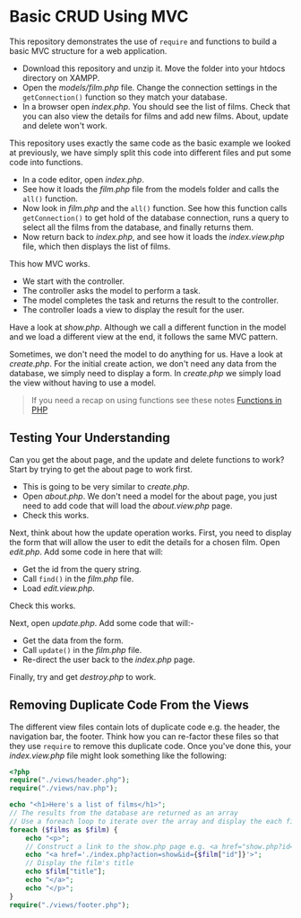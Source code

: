 # Basic CRUD Using MVC

This repository demonstrates the use of `require` and functions to build a basic MVC structure for a web application.

- Download this repository and unzip it. Move the folder into your htdocs directory on XAMPP.
- Open the _models/film.php_ file. Change the connection settings in the `getConnection()` function so they match your database.
- In a browser open _index.php_. You should see the list of films. Check that you can also view the details for films and add new films. About, update and delete won't work.

This repository uses exactly the same code as the basic example we looked at previously, we have simply split this code into different files and put some code into functions.

- In a code editor, open _index.php_.
- See how it loads the _film.php_ file from the models folder and calls the `all()` function.
- Now look in _film.php_ and the `all()` function. See how this function calls `getConnection()` to get hold of the database connection, runs a query to select all the films from the database, and finally returns them.
- Now return back to _index.php_, and see how it loads the _index.view.php_ file, which then displays the list of films.

This how MVC works.

- We start with the controller.
- The controller asks the model to perform a task.
- The model completes the task and returns the result to the controller.
- The controller loads a view to display the result for the user.

Have a look at _show.php_. Although we call a different function in the model and we load a different view at the end, it follows the same MVC pattern.

Sometimes, we don't need the model to do anything for us. Have a look at _create.php_. For the initial create action, we don't need any data from the database, we simply need to display a form. In _create.php_ we simply load the view without having to use a model.

> If you need a recap on using functions see these notes [Functions in PHP](functions.md)

## Testing Your Understanding

Can you get the about page, and the update and delete functions to work? Start by trying to get the about page to work first.

- This is going to be very similar to _create.php_.
- Open _about.php_. We don't need a model for the about page, you just need to add code that will load the _about.view.php_ page.
- Check this works.

Next, think about how the update operation works. First, you need to display the form that will allow the user to edit the details for a chosen film. Open _edit.php_. Add some code in here that will:

- Get the id from the query string.
- Call `find()` in the _film.php_ file.
- Load _edit.view.php_.

Check this works.

Next, open _update.php_. Add some code that will:-

- Get the data from the form.
- Call `update()` in the _film.php_ file.
- Re-direct the user back to the _index.php_ page.

Finally, try and get _destroy.php_ to work.

## Removing Duplicate Code From the Views

The different view files contain lots of duplicate code e.g. the header, the navigation bar, the footer. Think how you can re-factor these files so that they use `require` to remove this duplicate code. Once you've done this, your _index.view.php_ file might look something like the following:

```php
<?php
require("./views/header.php");
require("./views/nav.php");

echo "<h1>Here's a list of films</h1>";
// The results from the database are returned as an array
// Use a foreach loop to iterate over the array and display the each film
foreach ($films as $film) {
    echo "<p>";
    // Construct a link to the show.php page e.g. <a href="show.php?id=2">Winter's Bone</a>
    echo "<a href='./index.php?action=show&id={$film["id"]}'>";
    // Display the film's title
    echo $film["title"];
    echo "</a>";
    echo "</p>";
}
require("./views/footer.php");
```

